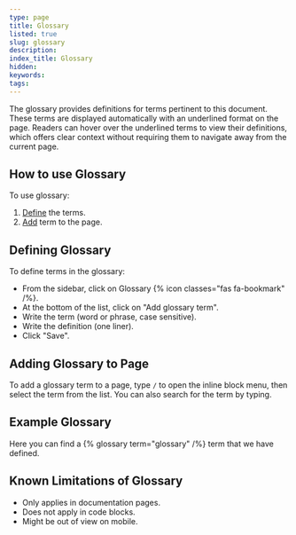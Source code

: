 ```yaml
---
type: page
title: Glossary
listed: true
slug: glossary
description: 
index_title: Glossary
hidden: 
keywords: 
tags: 
---
```


The glossary provides definitions for terms pertinent to this document. These terms are displayed automatically with an underlined format on the page. Readers can hover over the underlined terms to view their definitions, which offers clear context without requiring them to navigate away from the current page.

## How to use Glossary

To use glossary:

1. [Define](/support-center/glossary#defining-glossary) the terms.
2. [Add](/support-center/glossary#adding-glossary-to-page) term to the page.

## Defining Glossary

To define terms in the glossary:

- From the sidebar, click on Glossary {% icon classes="fas fa-bookmark" /%}.
- At the bottom of the list, click on "Add glossary term".
- Write the term (word or phrase, case sensitive).
- Write the definition (one liner).
- Click "Save".

## Adding Glossary to Page

To add a glossary term to a page, type `/` to open the inline block menu, then select the term from the list. You can also search for the term by typing.

## Example Glossary

Here you can find a {% glossary term="glossary" /%} term that we have defined.

## Known Limitations of Glossary

- Only applies in documentation pages.
- Does not apply in code blocks.
- Might be out of view on mobile.